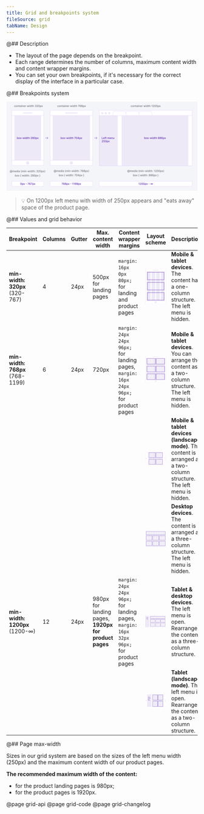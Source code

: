 ```yaml
---
title: Grid and breakpoints system
fileSource: grid
tabName: Design
---
```


@## Description

- The layout of the page depends on the breakpoint.
- Each range determines the number of columns, maximum content width and content wrapper margins.
- You can set your own breakpoints, if it's necessary for the correct display of the interface in a particular case.

@## Breakpoints system

![breakpoints-scheme](static/scheme.png)

> 💡 On 1200px left menu with width of 250px appears and "eats away" space of the product page.

@## Values and grid behavior

| Breakpoint                      | Columns | Gutter | Max. content width                                    | Content wrapper margins                                                                  | Layout scheme                                                    | Description                                                                                                               |
| ------------------------------- | ------- | ------ | ----------------------------------------------------- | ---------------------------------------------------------------------------------------- | ---------------------------------------------------------------- | ------------------------------------------------------------------------------------------------------------------------- |
| **min-width: 320px** (320-767)  | 4       | 24px   | 500px for landing pages                               | `margin: 16px 0px 80px;` for landing and product pages                                   | ![320 breakpoint](static/breakpoints-320-mobile.png)             | **Mobile & tablet devices**. The content has a one-column structure. The left menu is hidden.                             |
| **min-width: 768px** (768-1199) | 6       | 24px   | 720px                                                 | `margin: 24px 24px 96px;` for landing pages, `margin: 16px 24px 96px;` for product pages | ![768 breakpoint](static/breakpoints-768-tablet.png)             | **Mobile & tablet devices**. You can arrange the content as a two-column structure. The left menu is hidden.              |
|                                 |         |        |                                                       |                                                                                          | ![768 breakpoint](static/breakpoints-768-mobile-landscape.png)   | **Mobile & tablet devices (landscape mode)**. The content is arranged as a two-column structure. The left menu is hidden. |
|                                 |         |        |                                                       |                                                                                          | ![1199 breakpoint](static/breakpoints-1199-desktop.png)          | **Desktop devices**. The content is arranged as a three-column structure. The left menu is hidden.                        |
| **min-width: 1200px** (1200-∞)  | 12      | 24px   | 980px for landing pages, **1920px for product pages** | `margin: 24px 24px 96px;` for landing pages, `margin: 16px 32px 96px;` for product pages | ![1200px breakpoint](static/breakpoints-1200-desktop.png)        | **Tablet & desktop devices**. The left menu is open. Rearrange the content as a three-column structure.                   |
|                                 |         |        |                                                       |                                                                                          | ![1200 breakpoint](static/breakpoints-1200-tablet-landscape.png) | **Tablet (landscape mode)**. The left menu is open. Rearrange the content as a two-column structure.                      |

@## Page max-width

Sizes in our grid system are based on the sizes of the left menu width (250px) and the maximum content width of our product pages.

**The recommended maximum width of the content:**

- for the product landing pages is 980px;
- for the product pages is 1920px.

@page grid-api
@page grid-code
@page grid-changelog
